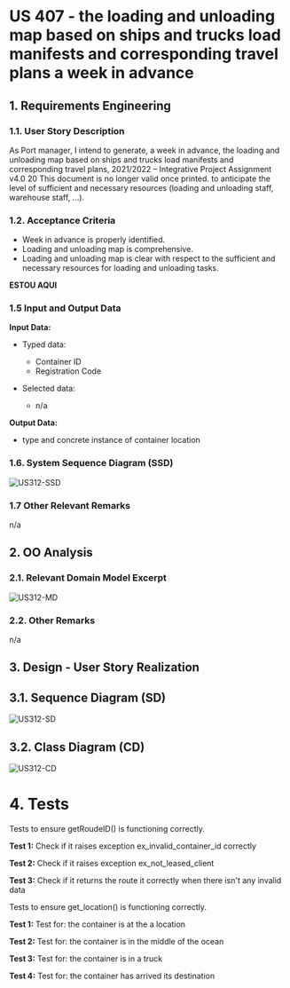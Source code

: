# US 407 - the loading and unloading map based on ships and trucks load manifests and corresponding travel plans a week in advance

## 1. Requirements Engineering

### 1.1. User Story Description

As Port manager, I intend to generate, a week in advance, the loading and
unloading map based on ships and trucks load manifests and corresponding travel plans,
2021/2022 – Integrative Project Assignment v4.0 20
This document is no longer valid once printed.
to anticipate the level of sufficient and necessary resources (loading and unloading staff,
warehouse staff, ...).

### 1.2. Acceptance Criteria

* Week in advance is properly identified.
* Loading and unloading map is comprehensive.
* Loading and unloading map is clear with respect to the sufficient and
  necessary resources for loading and unloading tasks.

**ESTOU AQUI**

### 1.5 Input and Output Data

**Input Data:**

* Typed data:
    * Container ID
    * Registration Code

* Selected data:
    * n/a


**Output Data:**

* type and concrete instance of container location


### 1.6. System Sequence Diagram (SSD)

![US312-SSD](US312_SSD.svg)


### 1.7 Other Relevant Remarks

n/a


## 2. OO Analysis

### 2.1. Relevant Domain Model Excerpt

![US312-MD](US312_DM.svg)

### 2.2. Other Remarks

n/a



## 3. Design - User Story Realization

## 3.1. Sequence Diagram (SD)

![US312-SD](US312_SD.svg)

## 3.2. Class Diagram (CD)

![US312-CD](US312_CD.svg)

# 4. Tests

Tests to ensure getRoudeID() is functioning correctly.

**Test 1:** Check if it raises exception ex_invalid_container_id correctly

**Test 2:** Check if it raises exception ex_not_leased_client

**Test 3:** Check if it returns the route it correctly when there isn't any invalid data

Tests to ensure get_location() is functioning correctly.

**Test 1:** Test for: the container is at the a location

**Test 2:** Test for: the container is in the middle of the ocean

**Test 3:** Test for: the container is in a truck

**Test 4:** Test for: the container has arrived its destination

